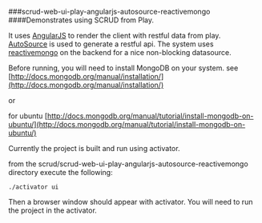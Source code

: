 ###scrud-web-ui-play-angularjs-autosource-reactivemongo
####Demonstrates using SCRUD from Play.

It uses [AngularJS](http://www.angularjs.org/) to render the client with restful data from play.  [AutoSource](https://github.com/mandubian/play-autosource) is used to generate a restful api.
The system uses [reactivemongo](http://www.reactivemongo.org/) on the backend for a nice non-blocking datasource.

Before running, you will need to install MongoDB on your system.
see    [http://docs.mongodb.org/manual/installation/](http://docs.mongodb.org/manual/installation/)

or

for ubuntu  [http://docs.mongodb.org/manual/tutorial/install-mongodb-on-ubuntu/](http://docs.mongodb.org/manual/tutorial/install-mongodb-on-ubuntu/)

Currently the project is built and run using activator.

from the scrud/scrud-web-ui-play-angularjs-autosource-reactivemongo directory execute the following:

```
./activator ui
```

Then a browser window should appear with activator. You will need to run the project in the activator.

